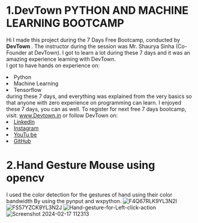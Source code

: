 # 1.DevTown PYTHON AND MACHINE LEARNING BOOTCAMP
Hi I made this project during the 7 Days Free Bootcamp, conducted by <b> DevTown
</b>.
The instructor during the session was Mr. Shaurya Sinha (Co-Founder at DevTown). I got to
learn a lot during these 7 days and it was an amazing experience learning with DevTown.
<br>I got to have hands on experience on:
<li>Python
<li>Machine Learning
<li>Tensorflow
<br>during these 7 days, and everything was explained from the very basics so that
anyone with zero experience on programming can learn.
I enjoyed these 7 days, you can as well. To register for next free 7 days bootcamp, visit:
<a href="https://www.Devtown.in"> www.Devtown.in</a>
or follow DevTown on:
<li><a href=
"https://www.linkedin.com/company/devtown-in/">LinkedIn</a>
<li><a href=
"https://www.instagram.com/devtown.in/">Instagram</a>
<li><a
href=
"https://www.youtube.com/c/DevTownIndia">YouTu
be</a>
<li><a href=
"https://github.com/shapeai">GitHub</a>
  
# 2.Hand Gesture Mouse using opencv
I used the color detection for the gestures of hand using their color bandwidth By using the pynput and wxpython.
![F4Q67RLK9YL3N2I](https://github.com/Malligarjun30/ShapeAI_PYTHON_MACHINE_LEARNING/assets/111998125/fe816a16-28d5-4b0f-ab23-385643792568)
![FS57YZCK9YL3N2J](https://github.com/Malligarjun30/ShapeAI_PYTHON_MACHINE_LEARNING/assets/111998125/541f6354-49d8-4504-870b-8b6ee42c6292)
![Hand-gesture-for-Left-click-action](https://github.com/Malligarjun30/ShapeAI_PYTHON_MACHINE_LEARNING/assets/111998125/d026c603-dc6a-4b62-9bad-403e7aa0cb6b)
![Screenshot 2024-02-17 112313](https://github.com/Malligarjun30/ShapeAI_PYTHON_MACHINE_LEARNING/assets/111998125/81b4a2e5-33ba-4915-96e8-874217a3218e)

